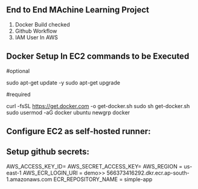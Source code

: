 ## End to End MAchine Learning Project

1. Docker Build checked
2. Github Workflow
3. IAM User In AWS

## Docker Setup In EC2 commands to be Executed

#optional

sudo apt-get update -y
sudo apt-get upgrade

#required

curl -fsSL https://get.docker.com -o get-docker.sh
sudo sh get-docker.sh
sudo usermod -aG docker ubuntu
newgrp docker

## Configure EC2 as self-hosted runner:

## Setup github secrets:

AWS_ACCESS_KEY_ID=
AWS_SECRET_ACCESS_KEY=
AWS_REGION = us-east-1
AWS_ECR_LOGIN_URI = demo>>  566373416292.dkr.ecr.ap-south-1.amazonaws.com
ECR_REPOSITORY_NAME = simple-app
